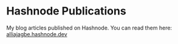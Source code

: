 # Hashnode Publications
My blog articles published on Hashnode. 
You can read them here: [alliajagbe.hashnode.dev](alliajagbe.hashnode.dev)
